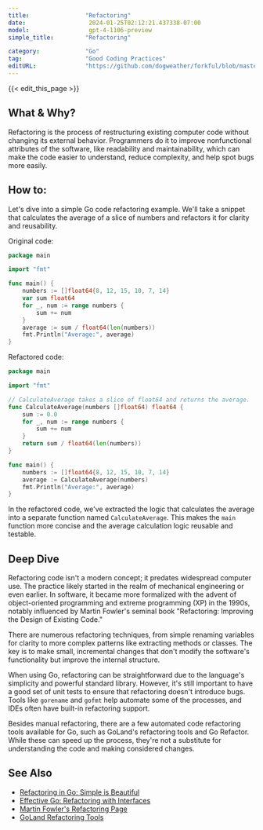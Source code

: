 ```yaml
---
title:                "Refactoring"
date:                  2024-01-25T02:12:21.437338-07:00
model:                 gpt-4-1106-preview
simple_title:         "Refactoring"

category:             "Go"
tag:                  "Good Coding Practices"
editURL:              "https://github.com/dogweather/forkful/blob/master/content/en/go/refactoring.md"
---
```


{{< edit_this_page >}}

## What & Why?
Refactoring is the process of restructuring existing computer code without changing its external behavior. Programmers do it to improve nonfunctional attributes of the software, like readability and maintainability, which can make the code easier to understand, reduce complexity, and help spot bugs more easily.

## How to:
Let's dive into a simple Go code refactoring example. We'll take a snippet that calculates the average of a slice of numbers and refactors it for clarity and reusability.

Original code:
```Go
package main

import "fmt"

func main() {
    numbers := []float64{8, 12, 15, 10, 7, 14}
    var sum float64
    for _, num := range numbers {
        sum += num
    }
    average := sum / float64(len(numbers))
    fmt.Println("Average:", average)
}
```

Refactored code:
```Go
package main

import "fmt"

// CalculateAverage takes a slice of float64 and returns the average.
func CalculateAverage(numbers []float64) float64 {
    sum := 0.0
    for _, num := range numbers {
        sum += num
    }
    return sum / float64(len(numbers))
}

func main() {
    numbers := []float64{8, 12, 15, 10, 7, 14}
    average := CalculateAverage(numbers)
    fmt.Println("Average:", average)
}
```

In the refactored code, we've extracted the logic that calculates the average into a separate function named `CalculateAverage`. This makes the `main` function more concise and the average calculation logic reusable and testable.

## Deep Dive
Refactoring code isn't a modern concept; it predates widespread computer use. The practice likely started in the realm of mechanical engineering or even earlier. In software, it became more formalized with the advent of object-oriented programming and extreme programming (XP) in the 1990s, notably influenced by Martin Fowler's seminal book "Refactoring: Improving the Design of Existing Code."

There are numerous refactoring techniques, from simple renaming variables for clarity to more complex patterns like extracting methods or classes. The key is to make small, incremental changes that don't modify the software's functionality but improve the internal structure.

When using Go, refactoring can be straightforward due to the language's simplicity and powerful standard library. However, it's still important to have a good set of unit tests to ensure that refactoring doesn't introduce bugs. Tools like `gorename` and `gofmt` help automate some of the processes, and IDEs often have built-in refactoring support.

Besides manual refactoring, there are a few automated code refactoring tools available for Go, such as GoLand's refactoring tools and Go Refactor. While these can speed up the process, they're not a substitute for understanding the code and making considered changes.

## See Also
 - [Refactoring in Go: Simple is Beautiful](https://go.dev/blog/slices)
 - [Effective Go: Refactoring with Interfaces](https://go.dev/doc/effective_go#interfaces)
 - [Martin Fowler's Refactoring Page](https://refactoring.com/)
 - [GoLand Refactoring Tools](https://www.jetbrains.com/go/features/refactorings/)

